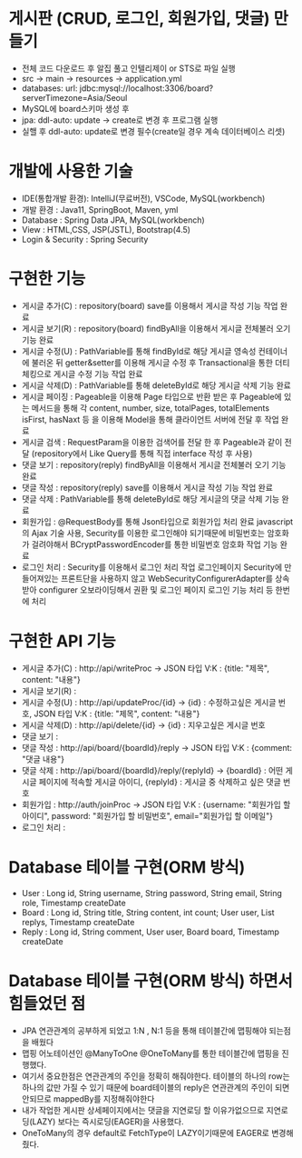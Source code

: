 # 게시판 (CRUD, 로그인, 회원가입, 댓글) 만들기
- 전체 코드 다운로드 후 알집 풀고 인텔리제이 or STS로 파일 실행
- src -> main -> resources -> application.yml
- databases: url: jdbc:mysql://localhost:3306/board?serverTimezone=Asia/Seoul
- MySQL에 board스키마 생성 후 
- jpa: ddl-auto: update -> create로 변경 후 프로그램 실행
- 실핼 후 ddl-auto: update로 변경 필수(create일 경우 계속 데이터베이스 리셋)

# 개발에 사용한 기술
- IDE(통합개발 환경): IntelliJ(무료버전), VSCode, MySQL(workbench)
- 개발 환경 : Java11, SpringBoot, Maven, yml
- Database : Spring Data JPA, MySQL(workbench)
- View : HTML,CSS, JSP(JSTL), Bootstrap(4.5)
- Login & Security : Spring Security

# 구현한 기능 
- 게시글 추가(C) : repository(board) save를 이용해서 게시글 작성 기능 작업 완료
- 게시글 보기(R) : repository(board) findByAll을 이용해서 게시글 전체불러 오기 기능 완료
- 게시글 수정(U) : PathVariable를 통해 findById로 해당 게시글 영속성 컨테이너에 불러온 뒤 getter&setter를 이용해 게시글 수정 후 Transactional을 통한 더티체킹으로 게시글 수정 기능 작업 완료 
- 게시글 삭제(D) : PathVariable를 통해 deleteById로 해당 게시글 삭제 기능 완료
- 게시글 페이징 :  Pageable을 이용해 Page 타입으로 반환 받은 후 Pageable에 있는 메서드을 통해 각 content, number, size, totalPages, totalElements isFirst, hasNaxt 등 을 이용해 Model을 통해 클라이언트 서버에 전달 후 작업 완료
- 게시글 검색 : RequestParam을 이용한 검색어를 전달 한 후 Pageable과 같이 전달 (repository에서 Like Query를 통해 직접 interface 작성 후 사용)
- 댓글 보기 :  repository(reply) findByAll을 이용해서 게시글 전체불러 오기 기능 완료
- 댓글 작성 : repository(reply) save를 이용해서 게시글 작성 기능 작업 완료 
- 댓글 삭제 : PathVariable를 통해 deleteById로 해당 게시글의 댓글 삭제 기능 완료
- 회원가입 : @RequestBody를 통해 Json타입으로 회원가입 처리 완료 javascript의 Ajax 기술 사용, Security를 이용한 로그인해야 되기때문에 비밀번호는 암호화가 걸려야해서 BCryptPasswordEncoder를 통한 비밀번호 암호화 작업 기능 완료
- 로그인 처리 : Security를 이용해서 로그인 처리 작업 로그인페이지 Security에 만들어져있는 프론트단을 사용하지 않고 WebSecurityConfigurerAdapter를 상속 받아 configurer 오보라이딩해서 권환 및 로그인 페이지 로그인 기능 처리 등 한번에 처리

# 구현한 API 기능
- 게시글 추가(C) : http://api/writeProc -> JSON 타입 V:K : {title: "제목", content: "내용"}
- 게시글 보기(R) : 
- 게시글 수정(U) : http://api/updateProc/{id} -> {id} : 수정하고싶은 게시글 번호, JSON 타입 V:K : {title: "제목", content: "내용"}
- 게시글 삭제(D) : http://api/delete/{id} -> {id} : 지우고싶은 게시글 번호
- 댓글 보기 :  
- 댓글 작성 : http://api/board/{boardId}/reply -> JSON 타입 V:K : {comment: "댓글 내용"}
- 댓글 삭제 : http://api/board/{boardId}/reply/{replyId} ->  {boardId} : 어떤 게시글 페이지에 적속할 게시글 아이디, {replyId} : 게시글 중 삭제하고 싶은 댓글 번호
- 회원가입 : http://auth/joinProc -> JSON 타입 V:K : {username: "회원가입 할 아이디", password: "회원가입 할 비밀번호", email="회원가입 할 이메일"}
- 로그인 처리 : 

# Database 테이블 구현(ORM 방식)
- User : Long id, String username, String password, String email, String role, Timestamp createDate
- Board : Long id, String title, String content, int count; User user, List<Reply> replys, Timestamp createDate
- Reply : Long id, String comment, User user, Board board, Timestamp createDate

# Database 테이블 구현(ORM 방식) 하면서 힘들었던 점
- JPA 연관관계의 공부하게 되었고 1:N , N:1 등을 통해 테이블간에 맵핑해야 되는점을 배웠다
- 맵핑 어노테이션인 @ManyToOne @OneToMany를 통한 테이블간에 맵핑을 진행했다.
- 여기서 중요한점은 연관관계의 주인을 정확히 해줘야한다. 테이블의 하나의 row는 하나의 값만 가질 수 있기 때문에 board테이블의 reply은 연관관계의 주인이 되면 안되므로 mappedBy를 지정해줘야한다
- 내가 작업한 게시판 상세페이지에서는 댓글을 지연로딩 할 이유가없으므로 지연로딩(LAZY) 보다는 즉시로딩(EAGER)을 사용했다.
- OneToMany의 경우 default로 FetchType이 LAZY이기때문에 EAGER로 변경해줬다.

